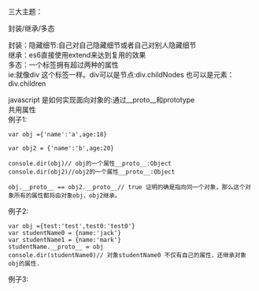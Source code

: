 三大主题：<br>

封装/继承/多态<br>


封装：隐藏细节:自己对自己隐藏细节或者自己对别人隐藏细节<br>
继承：es6直接使用extend来达到复用的效果<br>
多态：一个标签拥有超过两种的属性<br>
ie:就像div 这个标签一样。div可以是节点:div.childNodes
也可以是元素：div.children<br>

javascript 是如何实现面向对象的:通过__proto__和prototype<br>
共用属性<br>
例子1:<br>
```
var obj ={'name':'a',age:18}

var obj2 = {'name':'b',age:20}

console.dir(obj)// obj的一个属性__proto__:Object
console.dir(obj2)//obj2的一个属性__proto__:Object 

obj.__proto__ == obj2.__proto__// true 证明的确是指向同一个对象，那么这个对象所有的属性都将由对象obj，obj2继承。

```
例子2:<br>
```
var obj ={test:'test',test0:'test0'}
var studentName0 = {name:'jack'}
var studentName1 = {name:'mark'}
studentName.__proto__ = obj
console.dir(studentName0)// 对象studentName0 不仅有自己的属性，还继承对象obj的属性. 
```
例子3:<br>
```

```
